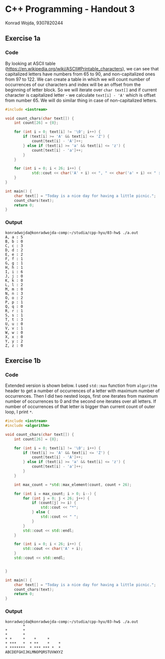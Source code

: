 # C++ Programming - Handout 3

Konrad Wojda, 9307820244

## Exercise 1a

### Code

By looking at ASCII table (https://en.wikipedia.org/wiki/ASCII#Printable_characters), we can see that capitalized letters have numbers from 65 to 90, and non-capitalized ones from 97 to 122. We can create a table in which we will count number of occurrences of our characters and index will be an offset from the beginning of letter block.
So we will iterate over `char text[]` and if current character is capitalized letter - we calculate `text[i] - 'A'` which is offset from number 65. We will do similar thing in case of non-capitalized letters.

```cpp
#include <iostream>

void count_chars(char text[]) {
    int count[26] = {0};

    for (int i = 0; text[i] != '\0'; i++) {
        if (text[i] >= 'A' && text[i] <= 'Z') {
            count[text[i] - 'A']++;
        } else if (text[i] >= 'a' && text[i] <= 'z') {
            count[text[i] - 'a']++;
        }
    }

    for (int i = 0; i < 26; i++) {
            std::cout << char('A' + i) << ", " << char('a' + i) << " : " << count[i] << std::endl;
    }
}

int main() {
	char text[] = "Today is a nice day for having a little picnic.";
	count_chars(text);
	return 0;
}

```

### Output

```
konradwojda@konradwojda-comp:~/studia/cpp-hyu/03-hw$ ./a.out 
A, a : 5
B, b : 0
C, c : 3
D, d : 2
E, e : 2
F, f : 1
G, g : 1
H, h : 1
I, i : 6
J, j : 0
K, k : 0
L, l : 2
M, m : 0
N, n : 3
O, o : 2
P, p : 1
Q, q : 0
R, r : 1
S, s : 1
T, t : 3
U, u : 0
V, v : 1
W, w : 0
X, x : 0
Y, y : 2
Z, z : 0
```

## Exercise 1b

### Code

Extended version is shown below. I used `std::max` function from `algorithm` header to get a number of occurrences of a letter with maximum number of occurrences. Then I did two nested loops, first one iterates from maximum number of occurrences to 0 and the second one iterates over all letters. If number of occurrences of that letter is bigger than current count of outer loop, I print `*`. 

```cpp
#include <iostream>
#include <algorithm>

void count_chars(char text[]) {
    int count[26] = {0};

    for (int i = 0; text[i] != '\0'; i++) {
        if (text[i] >= 'A' && text[i] <= 'Z') {
            count[text[i] - 'A']++;
        } else if (text[i] >= 'a' && text[i] <= 'z') {
            count[text[i] - 'a']++;
        }
    }

    int max_count = *std::max_element(count, count + 26);

    for (int i = max_count; i > 0; i--) {
        for (int j = 0; j < 26; j++) {
            if (count[j] >= i) {
                std::cout << "*";
            } else {
                std::cout << " ";
            }
        }
        std::cout << std::endl;
    }

    for (int i = 0; i < 26; i++) {
        std::cout << char('A' + i);
    }
    std::cout << std::endl;


}

int main() {
	char text[] = "Today is a nice day for having a little picnic.";
	count_chars(text);
	return 0;
}

```

### Output

```
konradwojda@konradwojda-comp:~/studia/cpp-hyu/03-hw$ ./a.out 
        *                 
*       *                 
*       *                 
* *     *    *     *      
* ***   *  * **    *    * 
* *******  * *** *** *  * 
ABCDEFGHIJKLMNOPQRSTUVWXYZ
```